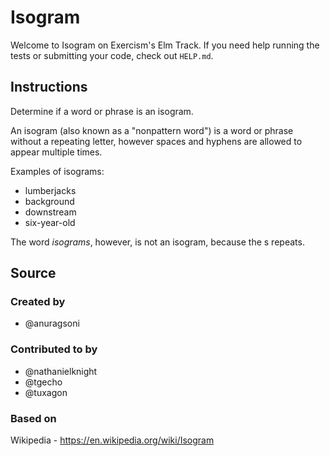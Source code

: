 # Isogram

Welcome to Isogram on Exercism's Elm Track.
If you need help running the tests or submitting your code, check out `HELP.md`.

## Instructions

Determine if a word or phrase is an isogram.

An isogram (also known as a "nonpattern word") is a word or phrase without a repeating letter, however spaces and hyphens are allowed to appear multiple times.

Examples of isograms:

- lumberjacks
- background
- downstream
- six-year-old

The word *isograms*, however, is not an isogram, because the s repeats.

## Source

### Created by

- @anuragsoni

### Contributed to by

- @nathanielknight
- @tgecho
- @tuxagon

### Based on

Wikipedia - https://en.wikipedia.org/wiki/Isogram